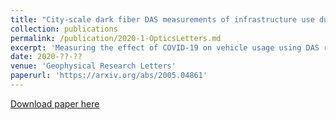 ```yaml
---
title: "City-scale dark fiber DAS measurements of infrastructure use during the COVID-19 pandemic"
collection: publications
permalink: /publication/2020-1-OpticsLetters.md
excerpt: 'Measuring the effect of COVID-19 on vehicle usage using DAS recordings'
date: 2020-??-??
venue: 'Geophysical Research Letters'
paperurl: 'https://arxiv.org/abs/2005.04861'
---
```


[Download paper here](https://arxiv.org/abs/2005.04861)